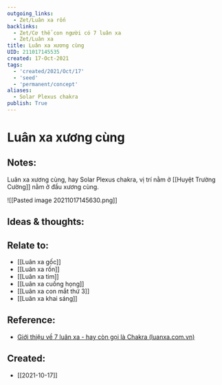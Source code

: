 ```yaml
---
outgoing_links:
  - Zet/Luân xa rốn
backlinks:
  - Zet/Cơ thể con người có 7 luân xa
  - Zet/Luân xa
title: Luân xa xương cùng
UID: 211017145535
created: 17-Oct-2021
tags:
  - 'created/2021/Oct/17'
  - 'seed'
  - 'permanent/concept'
aliases:
  - Solar Plexus chakra
publish: True
---
```

# Luân xa xương cùng

## Notes:
Luân xa xương cùng, hay Solar Plexus chakra, vị trí nằm ở [[Huyệt Trường Cường]] nằm ở đầu xương cùng.

![[Pasted image 20211017145630.png]]

## Ideas & thoughts:

## Relate to:
- [[Luân xa gốc]]
- [[Luân xa rốn]]
- [[Luân xa tim]]
- [[Luân xa cuống họng]]
- [[Luân xa con mắt thứ 3]]
- [[Luân xa khai sáng]]

## Reference:
- [Giới thiệu về 7 luân xa - hay còn gọi là Chakra (luanxa.com.vn)](https://luanxa.com.vn/gioi-thieu-ve-7-luan-xa/)


## Created:
- [[2021-10-17]]
